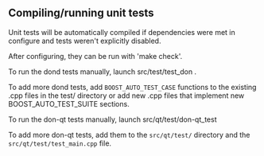 Compiling/running unit tests
------------------------------------

Unit tests will be automatically compiled if dependencies were met in configure
and tests weren't explicitly disabled.

After configuring, they can be run with 'make check'.

To run the dond tests manually, launch src/test/test_don .

To add more dond tests, add `BOOST_AUTO_TEST_CASE` functions to the existing
.cpp files in the test/ directory or add new .cpp files that
implement new BOOST_AUTO_TEST_SUITE sections.

To run the don-qt tests manually, launch src/qt/test/don-qt_test

To add more don-qt tests, add them to the `src/qt/test/` directory and
the `src/qt/test/test_main.cpp` file.
